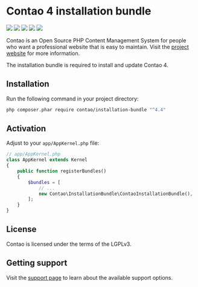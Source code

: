 Contao 4 installation bundle
============================

[![](https://img.shields.io/travis/contao/installation-bundle/master.svg?style=flat-square)](https://travis-ci.org/contao/installation-bundle/)
[![](https://img.shields.io/scrutinizer/g/contao/installation-bundle/master.svg?style=flat-square)](https://scrutinizer-ci.com/g/contao/installation-bundle/)
[![](https://img.shields.io/coveralls/contao/installation-bundle/master.svg?style=flat-square)](https://coveralls.io/github/contao/installation-bundle)
[![](https://img.shields.io/packagist/v/contao/installation-bundle.svg?style=flat-square)](https://packagist.org/packages/contao/installation-bundle)
[![](https://img.shields.io/packagist/dt/contao/installation-bundle.svg?style=flat-square)](https://packagist.org/packages/contao/installation-bundle)

Contao is an Open Source PHP Content Management System for people who want a
professional website that is easy to maintain. Visit the [project website][1]
for more information.

The installation bundle is required to install and update Contao 4.


Installation
------------

Run the following command in your project directory:

```bash
php composer.phar require contao/installation-bundle "^4.4"
```


Activation
-------------

Adjust to your `app/AppKernel.php` file:

```php
// app/AppKernel.php
class AppKernel extends Kernel
{
    public function registerBundles()
    {
        $bundles = [
            // ...
            new Contao\InstallationBundle\ContaoInstallationBundle(),
        ];
    }
}
```


License
-------

Contao is licensed under the terms of the LGPLv3.


Getting support
---------------

Visit the [support page][2] to learn about the available support options.


[1]: https://contao.org
[2]: https://contao.org/en/support.html
